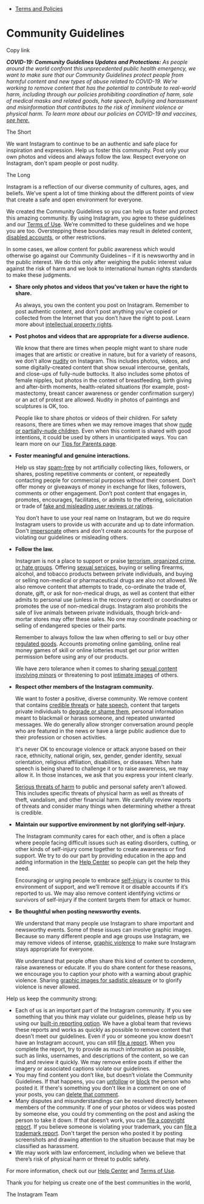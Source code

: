 *   [Terms and Policies](https://help.instagram.com/1417489251945243/?helpref=breadcrumb)

Community Guidelines
====================

Copy link

_**COVID-19: Community Guidelines Updates and Protections:** As people around the world confront this unprecedented public health emergency, we want to make sure that our Community Guidelines protect people from harmful content and new types of abuse related to COVID-19. We’re working to remove content that has the potential to contribute to real-world harm, including through our policies prohibiting coordination of harm, sale of medical masks and related goods, hate speech, bullying and harassment and misinformation that contributes to the risk of imminent violence or physical harm. To learn more about our policies on COVID-19 and vaccines, [see here.](https://help.instagram.com/697825587576762?helpref=faq_content)_

The Short

We want Instagram to continue to be an authentic and safe place for inspiration and expression. Help us foster this community. Post only your own photos and videos and always follow the law. Respect everyone on Instagram, don’t spam people or post nudity.

The Long

Instagram is a reflection of our diverse community of cultures, ages, and beliefs. We’ve spent a lot of time thinking about the different points of view that create a safe and open environment for everyone.

We created the Community Guidelines so you can help us foster and protect this amazing community. By using Instagram, you agree to these guidelines and our [Terms of Use](https://www.instagram.com/legal/terms). We’re committed to these guidelines and we hope you are too. Overstepping these boundaries may result in deleted content, [disabled accounts](https://help.instagram.com/366993040048856?helpref=faq_content), or other restrictions.

In some cases, we allow content for public awareness which would otherwise go against our Community Guidelines – if it is newsworthy and in the public interest. We do this only after weighing the public interest value against the risk of harm and we look to international human rights standards to make these judgments.

*   **Share only photos and videos that you’ve taken or have the right to share.**
    
    As always, you own the content you post on Instagram. Remember to post authentic content, and don’t post anything you’ve copied or collected from the Internet that you don’t have the right to post. Learn more about [intellectual property rights](https://help.instagram.com/126382350847838?helpref=faq_content).
    
*   **Post photos and videos that are appropriate for a diverse audience.**
    
    We know that there are times when people might want to share nude images that are artistic or creative in nature, but for a variety of reasons, we don’t allow [nudity](https://l.instagram.com/?u=https%3A%2F%2Fwww.facebook.com%2Fcommunitystandards%2Fadult_nudity_sexual_activity&e=AT2daBs5HcN1qvj_LSt70bAX6M1ioGqTuvPEeG-B5ECFFYDvaG-p42MZRh6v5BFstrtXB_0iyGMtShvKC3rJ2aU_MkReHEtd7uGB2G0VudookfPoj3YpK_oSbxyx2pgqj-MOEMArUVlzTTsCPbWbzchKNI2130xohsrD1w) on Instagram. This includes photos, videos, and some digitally-created content that show sexual intercourse, genitals, and close-ups of fully-nude buttocks. It also includes some photos of female nipples, but photos in the context of breastfeeding, birth giving and after-birth moments, health-related situations (for example, post-mastectomy, breast cancer awareness or gender confirmation surgery) or an act of protest are allowed. Nudity in photos of paintings and sculptures is OK, too.
    
    People like to share photos or videos of their children. For safety reasons, there are times when we may remove images that show [nude or partially-nude children](https://l.instagram.com/?u=https%3A%2F%2Fwww.facebook.com%2Fcommunitystandards%2Fchild_nudity_sexual_exploitation&e=AT2daBs5HcN1qvj_LSt70bAX6M1ioGqTuvPEeG-B5ECFFYDvaG-p42MZRh6v5BFstrtXB_0iyGMtShvKC3rJ2aU_MkReHEtd7uGB2G0VudookfPoj3YpK_oSbxyx2pgqj-MOEMArUVlzTTsCPbWbzchKNI2130xohsrD1w). Even when this content is shared with good intentions, it could be used by others in unanticipated ways. You can learn more on our [Tips for Parents page](https://help.instagram.com/154475974694511/?helpref=faq_content).
    
*   **Foster meaningful and genuine interactions.**
    
    Help us stay [spam-free](https://l.instagram.com/?u=https%3A%2F%2Fwww.facebook.com%2Fcommunitystandards%2Fspam&e=AT2daBs5HcN1qvj_LSt70bAX6M1ioGqTuvPEeG-B5ECFFYDvaG-p42MZRh6v5BFstrtXB_0iyGMtShvKC3rJ2aU_MkReHEtd7uGB2G0VudookfPoj3YpK_oSbxyx2pgqj-MOEMArUVlzTTsCPbWbzchKNI2130xohsrD1w) by not artificially collecting likes, followers, or shares, posting repetitive comments or content, or repeatedly contacting people for commercial purposes without their consent. Don’t offer money or giveaways of money in exchange for likes, followers, comments or other engagement. Don’t post content that engages in, promotes, encourages, facilitates, or admits to the offering, solicitation or trade of [fake and misleading user reviews or ratings](https://l.instagram.com/?u=https%3A%2F%2Fwww.facebook.com%2Fcommunitystandards%2Ffraud_deception&e=AT2daBs5HcN1qvj_LSt70bAX6M1ioGqTuvPEeG-B5ECFFYDvaG-p42MZRh6v5BFstrtXB_0iyGMtShvKC3rJ2aU_MkReHEtd7uGB2G0VudookfPoj3YpK_oSbxyx2pgqj-MOEMArUVlzTTsCPbWbzchKNI2130xohsrD1w).
    
    You don’t have to use your real name on Instagram, but we do require Instagram users to provide us with accurate and up to date information. Don't [impersonate](https://l.instagram.com/?u=https%3A%2F%2Fwww.facebook.com%2Fcommunitystandards%2Fmisrepresentation&e=AT2daBs5HcN1qvj_LSt70bAX6M1ioGqTuvPEeG-B5ECFFYDvaG-p42MZRh6v5BFstrtXB_0iyGMtShvKC3rJ2aU_MkReHEtd7uGB2G0VudookfPoj3YpK_oSbxyx2pgqj-MOEMArUVlzTTsCPbWbzchKNI2130xohsrD1w) others and don't create accounts for the purpose of violating our guidelines or misleading others.
    
*   **Follow the law.**
    
    Instagram is not a place to support or praise [terrorism, organized crime, or hate groups](https://l.instagram.com/?u=https%3A%2F%2Fwww.facebook.com%2Fcommunitystandards%2Fdangerous_individuals_organizations&e=AT2daBs5HcN1qvj_LSt70bAX6M1ioGqTuvPEeG-B5ECFFYDvaG-p42MZRh6v5BFstrtXB_0iyGMtShvKC3rJ2aU_MkReHEtd7uGB2G0VudookfPoj3YpK_oSbxyx2pgqj-MOEMArUVlzTTsCPbWbzchKNI2130xohsrD1w). Offering [sexual services](https://l.instagram.com/?u=https%3A%2F%2Fwww.facebook.com%2Fcommunitystandards%2Fsexual_solicitation&e=AT2daBs5HcN1qvj_LSt70bAX6M1ioGqTuvPEeG-B5ECFFYDvaG-p42MZRh6v5BFstrtXB_0iyGMtShvKC3rJ2aU_MkReHEtd7uGB2G0VudookfPoj3YpK_oSbxyx2pgqj-MOEMArUVlzTTsCPbWbzchKNI2130xohsrD1w), buying or selling firearms, alcohol, and tobacco products between private individuals, and buying or selling non-medical or pharmaceutical drugs are also not allowed. We also remove content that attempts to trade, co-ordinate the trade of, donate, gift, or ask for non-medical drugs, as well as content that either admits to personal use (unless in the recovery context) or coordinates or promotes the use of non-medical drugs. Instagram also prohibits the sale of live animals between private individuals, though brick-and-mortar stores may offer these sales. No one may coordinate poaching or selling of endangered species or their parts.
    
    Remember to always follow the law when offering to sell or buy other [regulated goods](https://l.instagram.com/?u=https%3A%2F%2Fwww.facebook.com%2Fcommunitystandards%2Fregulated_goods&e=AT2daBs5HcN1qvj_LSt70bAX6M1ioGqTuvPEeG-B5ECFFYDvaG-p42MZRh6v5BFstrtXB_0iyGMtShvKC3rJ2aU_MkReHEtd7uGB2G0VudookfPoj3YpK_oSbxyx2pgqj-MOEMArUVlzTTsCPbWbzchKNI2130xohsrD1w). Accounts promoting online gambling, online real money games of skill or online lotteries must get our prior written permission before using any of our products.
    
    We have zero tolerance when it comes to sharing [sexual content involving minors](https://l.instagram.com/?u=https%3A%2F%2Fwww.facebook.com%2Fcommunitystandards%2Fchild_nudity_sexual_exploitation&e=AT2daBs5HcN1qvj_LSt70bAX6M1ioGqTuvPEeG-B5ECFFYDvaG-p42MZRh6v5BFstrtXB_0iyGMtShvKC3rJ2aU_MkReHEtd7uGB2G0VudookfPoj3YpK_oSbxyx2pgqj-MOEMArUVlzTTsCPbWbzchKNI2130xohsrD1w) or threatening to post [intimate images](https://l.instagram.com/?u=https%3A%2F%2Fwww.facebook.com%2Fcommunitystandards%2Fsexual_exploitation_adults&e=AT2daBs5HcN1qvj_LSt70bAX6M1ioGqTuvPEeG-B5ECFFYDvaG-p42MZRh6v5BFstrtXB_0iyGMtShvKC3rJ2aU_MkReHEtd7uGB2G0VudookfPoj3YpK_oSbxyx2pgqj-MOEMArUVlzTTsCPbWbzchKNI2130xohsrD1w) of others.
    
*   **Respect other members of the Instagram community.**
    
    We want to foster a positive, diverse community. We remove content that contains [credible threats](https://l.instagram.com/?u=https%3A%2F%2Fwww.facebook.com%2Fcommunitystandards%2Fcredible_violence&e=AT2daBs5HcN1qvj_LSt70bAX6M1ioGqTuvPEeG-B5ECFFYDvaG-p42MZRh6v5BFstrtXB_0iyGMtShvKC3rJ2aU_MkReHEtd7uGB2G0VudookfPoj3YpK_oSbxyx2pgqj-MOEMArUVlzTTsCPbWbzchKNI2130xohsrD1w) or [hate speech](https://l.instagram.com/?u=https%3A%2F%2Fwww.facebook.com%2Fcommunitystandards%2Fhate_speech&e=AT2daBs5HcN1qvj_LSt70bAX6M1ioGqTuvPEeG-B5ECFFYDvaG-p42MZRh6v5BFstrtXB_0iyGMtShvKC3rJ2aU_MkReHEtd7uGB2G0VudookfPoj3YpK_oSbxyx2pgqj-MOEMArUVlzTTsCPbWbzchKNI2130xohsrD1w), content that targets private individuals to [degrade or shame them](https://l.instagram.com/?u=https%3A%2F%2Fwww.facebook.com%2Fcommunitystandards%2Fbullying&e=AT2daBs5HcN1qvj_LSt70bAX6M1ioGqTuvPEeG-B5ECFFYDvaG-p42MZRh6v5BFstrtXB_0iyGMtShvKC3rJ2aU_MkReHEtd7uGB2G0VudookfPoj3YpK_oSbxyx2pgqj-MOEMArUVlzTTsCPbWbzchKNI2130xohsrD1w), personal information meant to blackmail or harass someone, and repeated unwanted messages. We do generally allow stronger conversation around people who are featured in the news or have a large public audience due to their profession or chosen activities.
    
    It's never OK to encourage violence or attack anyone based on their race, ethnicity, national origin, sex, gender, gender identity, sexual orientation, religious affiliation, disabilities, or diseases. When hate speech is being shared to challenge it or to raise awareness, we may allow it. In those instances, we ask that you express your intent clearly.
    
    [Serious threats of harm](https://l.instagram.com/?u=https%3A%2F%2Fwww.facebook.com%2Fcommunitystandards%2Fcredible_violence&e=AT2daBs5HcN1qvj_LSt70bAX6M1ioGqTuvPEeG-B5ECFFYDvaG-p42MZRh6v5BFstrtXB_0iyGMtShvKC3rJ2aU_MkReHEtd7uGB2G0VudookfPoj3YpK_oSbxyx2pgqj-MOEMArUVlzTTsCPbWbzchKNI2130xohsrD1w) to public and personal safety aren't allowed. This includes specific threats of physical harm as well as threats of theft, vandalism, and other financial harm. We carefully review reports of threats and consider many things when determining whether a threat is credible.
    
*   **Maintain our supportive environment by not glorifying self-injury.**
    
    The Instagram community cares for each other, and is often a place where people facing difficult issues such as eating disorders, cutting, or other kinds of self-injury come together to create awareness or find support. We try to do our part by providing education in the app and adding information in the [Help Center](https://help.instagram.com/) so people can get the help they need.
    
    Encouraging or urging people to embrace [self-injury](https://l.instagram.com/?u=https%3A%2F%2Fwww.facebook.com%2Fcommunitystandards%2Fsuicide_self_injury_violence&e=AT2daBs5HcN1qvj_LSt70bAX6M1ioGqTuvPEeG-B5ECFFYDvaG-p42MZRh6v5BFstrtXB_0iyGMtShvKC3rJ2aU_MkReHEtd7uGB2G0VudookfPoj3YpK_oSbxyx2pgqj-MOEMArUVlzTTsCPbWbzchKNI2130xohsrD1w) is counter to this environment of support, and we’ll remove it or disable accounts if it’s reported to us. We may also remove content identifying victims or survivors of self-injury if the content targets them for attack or humor.
    
*   **Be thoughtful when posting newsworthy events.**
    
    We understand that many people use Instagram to share important and newsworthy events. Some of these issues can involve graphic images. Because so many different people and age groups use Instagram, we may remove videos of intense, [graphic violence](https://l.instagram.com/?u=https%3A%2F%2Fwww.facebook.com%2Fcommunitystandards%2Fgraphic_violence&e=AT2daBs5HcN1qvj_LSt70bAX6M1ioGqTuvPEeG-B5ECFFYDvaG-p42MZRh6v5BFstrtXB_0iyGMtShvKC3rJ2aU_MkReHEtd7uGB2G0VudookfPoj3YpK_oSbxyx2pgqj-MOEMArUVlzTTsCPbWbzchKNI2130xohsrD1w) to make sure Instagram stays appropriate for everyone.
    
    We understand that people often share this kind of content to condemn, raise awareness or educate. If you do share content for these reasons, we encourage you to caption your photo with a warning about graphic violence. Sharing [graphic images for sadistic pleasure](https://l.instagram.com/?u=https%3A%2F%2Fwww.facebook.com%2Fcommunitystandards%2Fcruel_insensitive&e=AT2daBs5HcN1qvj_LSt70bAX6M1ioGqTuvPEeG-B5ECFFYDvaG-p42MZRh6v5BFstrtXB_0iyGMtShvKC3rJ2aU_MkReHEtd7uGB2G0VudookfPoj3YpK_oSbxyx2pgqj-MOEMArUVlzTTsCPbWbzchKNI2130xohsrD1w) or to glorify violence is never allowed.
    

Help us keep the community strong:

*   Each of us is an important part of the Instagram community. If you see something that you think may violate our guidelines, please help us by using our [built-in reporting option](https://help.instagram.com/165828726894770?helpref=faq_content). We have a global team that reviews these reports and works as quickly as possible to remove content that doesn’t meet our guidelines. Even if you or someone you know doesn’t have an Instagram account, you can still [file a report](https://help.instagram.com/contact/383679321740945). When you complete the report, try to provide as much information as possible, such as links, usernames, and descriptions of the content, so we can find and review it quickly. We may remove entire posts if either the imagery or associated captions violate our guidelines.
*   You may find content you don’t like, but doesn’t violate the Community Guidelines. If that happens, you can [unfollow](https://help.instagram.com/286340048138725?helpref=faq_content) or [block](https://help.instagram.com/426700567389543/?helpref=faq_content) the person who posted it. If there's something you don't like in a comment on one of your posts, you can [delete that comment](https://help.instagram.com/289098941190483?helpref=faq_content).
*   Many disputes and misunderstandings can be resolved directly between members of the community. If one of your photos or videos was posted by someone else, you could try commenting on the post and asking the person to take it down. If that doesn’t work, you can [file a copyright report](https://help.instagram.com/126382350847838?helpref=faq_content). If you believe someone is violating your trademark, you can [file a trademark report](https://help.instagram.com/222826637847963?helpref=faq_content). Don't target the person who posted it by posting screenshots and drawing attention to the situation because that may be classified as harassment.
*   We may work with law enforcement, including when we believe that there’s risk of physical harm or threat to public safety.

For more information, check out our [Help Center](https://help.instagram.com/) and [Terms of Use](https://l.instagram.com/?u=http%3A%2F%2Finstagram.com%2Flegal%2Fterms%2F%23&e=AT2daBs5HcN1qvj_LSt70bAX6M1ioGqTuvPEeG-B5ECFFYDvaG-p42MZRh6v5BFstrtXB_0iyGMtShvKC3rJ2aU_MkReHEtd7uGB2G0VudookfPoj3YpK_oSbxyx2pgqj-MOEMArUVlzTTsCPbWbzchKNI2130xohsrD1w).

Thank you for helping us create one of the best communities in the world,

The Instagram Team